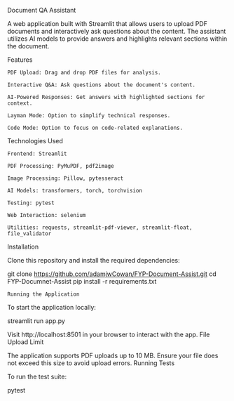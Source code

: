 Document QA Assistant

A web application built with Streamlit that allows users to upload PDF documents and interactively ask questions about the content. The assistant utilizes AI models to provide answers and highlights relevant sections within the document.

 Features

    PDF Upload: Drag and drop PDF files for analysis.

    Interactive Q&A: Ask questions about the document's content.

    AI-Powered Responses: Get answers with highlighted sections for context.

    Layman Mode: Option to simplify technical responses.

    Code Mode: Option to focus on code-related explanations.

 Technologies Used

    Frontend: Streamlit

    PDF Processing: PyMuPDF, pdf2image

    Image Processing: Pillow, pytesseract

    AI Models: transformers, torch, torchvision

    Testing: pytest

    Web Interaction: selenium

    Utilities: requests, streamlit-pdf-viewer, streamlit-float, file_validator

 Installation

Clone this repository and install the required dependencies:

git clone https://github.com/adamjwCowan/FYP-Document-Assist.git
cd FYP-Documnet-Assist
pip install -r requirements.txt

    Running the Application

To start the application locally:

streamlit run app.py

Visit http://localhost:8501 in your browser to interact with the app.
     File Upload Limit

The application supports PDF uploads up to 10 MB. Ensure your file does not exceed this size to avoid upload errors.
     Running Tests

To run the test suite:

pytest
